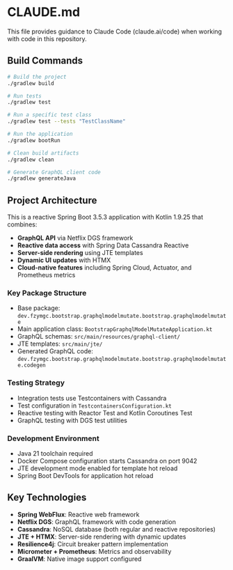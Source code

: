 # CLAUDE.md

This file provides guidance to Claude Code (claude.ai/code) when working with code in this repository.

## Build Commands

```bash
# Build the project
./gradlew build

# Run tests
./gradlew test

# Run a specific test class
./gradlew test --tests "TestClassName"

# Run the application
./gradlew bootRun

# Clean build artifacts
./gradlew clean

# Generate GraphQL client code
./gradlew generateJava
```

## Project Architecture

This is a reactive Spring Boot 3.5.3 application with Kotlin 1.9.25 that combines:
- **GraphQL API** via Netflix DGS framework
- **Reactive data access** with Spring Data Cassandra Reactive
- **Server-side rendering** using JTE templates
- **Dynamic UI updates** with HTMX
- **Cloud-native features** including Spring Cloud, Actuator, and Prometheus metrics

### Key Package Structure
- Base package: `dev.fzymgc.bootstrap.graphqlmodelmutate.bootstrap.graphqlmodelmutate`
- Main application class: `BootstrapGraphqlModelMutateApplication.kt`
- GraphQL schemas: `src/main/resources/graphql-client/`
- JTE templates: `src/main/jte/`
- Generated GraphQL code: `dev.fzymgc.bootstrap.graphqlmodelmutate.bootstrap.graphqlmodelmutate.codegen`

### Testing Strategy
- Integration tests use Testcontainers with Cassandra
- Test configuration in `TestcontainersConfiguration.kt`
- Reactive testing with Reactor Test and Kotlin Coroutines Test
- GraphQL testing with DGS test utilities

### Development Environment
- Java 21 toolchain required
- Docker Compose configuration starts Cassandra on port 9042
- JTE development mode enabled for template hot reload
- Spring Boot DevTools for application hot reload

## Key Technologies

- **Spring WebFlux**: Reactive web framework
- **Netflix DGS**: GraphQL framework with code generation
- **Cassandra**: NoSQL database (both regular and reactive repositories)
- **JTE + HTMX**: Server-side rendering with dynamic updates
- **Resilience4j**: Circuit breaker pattern implementation
- **Micrometer + Prometheus**: Metrics and observability
- **GraalVM**: Native image support configured